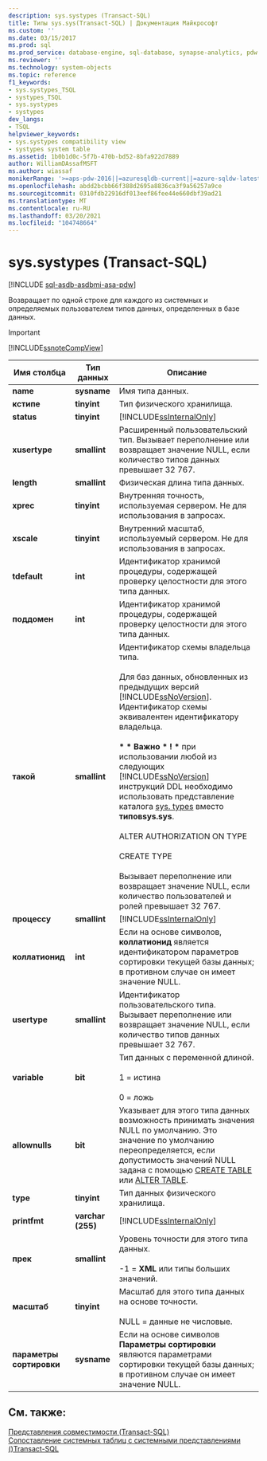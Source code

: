 ```yaml
---
description: sys.systypes (Transact-SQL)
title: Типы sys.sys(Transact-SQL) | Документация Майкрософт
ms.custom: ''
ms.date: 03/15/2017
ms.prod: sql
ms.prod_service: database-engine, sql-database, synapse-analytics, pdw
ms.reviewer: ''
ms.technology: system-objects
ms.topic: reference
f1_keywords:
- sys.systypes_TSQL
- systypes_TSQL
- sys.systypes
- systypes
dev_langs:
- TSQL
helpviewer_keywords:
- sys.systypes compatibility view
- systypes system table
ms.assetid: 1b0b1d0c-5f7b-470b-bd52-8bfa922d7889
author: WilliamDAssafMSFT
ms.author: wiassaf
monikerRange: '>=aps-pdw-2016||=azuresqldb-current||=azure-sqldw-latest||>=sql-server-2016||>=sql-server-linux-2017||=azuresqldb-mi-current'
ms.openlocfilehash: abdd2bcbb66f388d2695a8836ca3f9a56257a9ce
ms.sourcegitcommit: 0310fdb22916df013eef86fee44e660dbf39ad21
ms.translationtype: MT
ms.contentlocale: ru-RU
ms.lasthandoff: 03/20/2021
ms.locfileid: "104748664"
---
```

# <a name="syssystypes-transact-sql"></a>sys.systypes (Transact-SQL)
[!INCLUDE [sql-asdb-asdbmi-asa-pdw](../../includes/applies-to-version/sql-asdb-asdbmi-asa-pdw.md)]

  Возвращает по одной строке для каждого из системных и определяемых пользователем типов данных, определенных в базе данных.  
  
> [!IMPORTANT]  
>  [!INCLUDE[ssnoteCompView](../../includes/ssnotecompview-md.md)]  
  
|Имя столбца|Тип данных|Описание|  
|-----------------|---------------|-----------------|  
|**name**|**sysname**|Имя типа данных.|  
|**кстипе**|**tinyint**|Тип физического хранилища.|  
|**status**|**tinyint**|[!INCLUDE[ssInternalOnly](../../includes/ssinternalonly-md.md)]|  
|**xusertype**|**smallint**|Расширенный пользовательский тип. Вызывает переполнение или возвращает значение NULL, если количество типов данных превышает 32 767.|  
|**length**|**smallint**|Физическая длина типа данных.|  
|**xprec**|**tinyint**|Внутренняя точность, используемая сервером. Не для использования в запросах.|  
|**xscale**|**tinyint**|Внутренний масштаб, используемый сервером. Не для использования в запросах.|  
|**tdefault**|**int**|Идентификатор хранимой процедуры, содержащей проверку целостности для этого типа данных.|  
|**поддомен**|**int**|Идентификатор хранимой процедуры, содержащей проверку целостности для этого типа данных.|  
|**такой**|**smallint**|Идентификатор схемы владельца типа.<br /><br /> Для баз данных, обновленных из предыдущих версий [!INCLUDE[ssNoVersion](../../includes/ssnoversion-md.md)]. Идентификатор схемы эквивалентен идентификатору владельца.<br /><br /> **\* \* Важно \* ! \*** при использовании любой из следующих [!INCLUDE[ssNoVersion](../../includes/ssnoversion-md.md)] инструкций DDL необходимо использовать представление каталога [sys. types](../../relational-databases/system-catalog-views/sys-types-transact-sql.md) вместо **типовsys.sys**.<br /><br /> ALTER AUTHORIZATION ON TYPE<br /><br /> CREATE TYPE<br /><br /> Вызывает переполнение или возвращает значение NULL, если количество пользователей и ролей превышает 32 767.|  
|**процессу**|**smallint**|[!INCLUDE[ssInternalOnly](../../includes/ssinternalonly-md.md)]|  
|**коллатионид**|**int**|Если на основе символов, **коллатионид** является идентификатором параметров сортировки текущей базы данных; в противном случае он имеет значение NULL.|  
|**usertype**|**smallint**|Идентификатор пользовательского типа. Вызывает переполнение или возвращает значение NULL, если количество типов данных превышает 32 767.|  
|**variable**|**bit**|Тип данных с переменной длиной.<br /><br /> 1 = истина<br /><br /> 0 = ложь|  
|**allownulls**|**bit**|Указывает для этого типа данных возможность принимать значения NULL по умолчанию. Это значение по умолчанию переопределяется, если допустимость значений NULL задана с помощью [CREATE TABLE](../../t-sql/statements/create-table-transact-sql.md) или [ALTER TABLE](../../t-sql/statements/alter-table-transact-sql.md).|  
|**type**|**tinyint**|Тип данных физического хранилища.|  
|**printfmt**|**varchar (255)**|[!INCLUDE[ssInternalOnly](../../includes/ssinternalonly-md.md)]|  
|**прек**|**smallint**|Уровень точности для этого типа данных.<br /><br /> -1 = **XML** или типы больших значений.|  
|**масштаб**|**tinyint**|Масштаб для этого типа данных на основе точности.<br /><br /> NULL = данные не числовые.|  
|**параметры сортировки**|**sysname**|Если на основе символов **Параметры сортировки** являются параметрами сортировки текущей базы данных; в противном случае он имеет значение NULL.|  
  
## <a name="see-also"></a>См. также:  
 [Представления совместимости &#40;Transact-SQL&#41;](~/relational-databases/system-compatibility-views/system-compatibility-views-transact-sql.md)   
 [Сопоставление системных таблиц с системными представлениями &#40;&#41;Transact-SQL ](../../relational-databases/system-tables/mapping-system-tables-to-system-views-transact-sql.md)  
  
  
